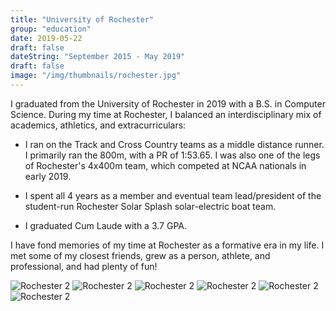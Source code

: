 ```yaml
---
title: "University of Rochester"
group: "education"
date: 2019-05-22
draft: false
dateString: "September 2015 - May 2019"
draft: false
image: "/img/thumbnails/rochester.jpg"
---
```


I graduated from the University of Rochester in 2019 with a B.S. in Computer Science. During my time at Rochester, I balanced an interdisciplinary mix of academics, athletics, and extracurriculars:

- I ran on the Track and Cross Country teams as a middle distance runner. I primarily ran the 800m, with a PR of 1:53.65. I was also one of the legs of Rochester's 4x400m team, which competed at NCAA nationals in early 2019.

- I spent all 4 years as a member and eventual team lead/president of the student-run Rochester Solar Splash solar-electric boat team.

- I graduated Cum Laude with a 3.7 GPA.

I have fond memories of my time at Rochester as a formative era in my life. I met some of my closest friends, grew as a person, athlete, and professional, and had plenty of fun!


![Rochester 2](/img/rochester/meliora.jpg)
![Rochester 2](/img/rochester/rochester5.jpg)
![Rochester 2](/img/rochester/rochester6.jpg)
![Rochester 2](/img/rochester/rochester7.jpg)
![Rochester 2](/img/rochester/rochester8.jpg)
![Rochester 2](/img/rochester/rochester9.jpg)